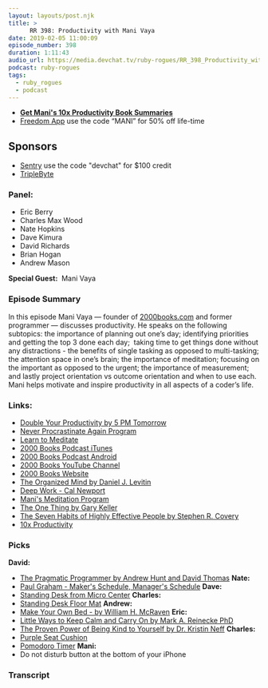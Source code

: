 ```yaml
---
layout: layouts/post.njk
title: >
      RR 398: Productivity with Mani Vaya
date: 2019-02-05 11:00:09
episode_number: 398
duration: 1:11:43
audio_url: https://media.devchat.tv/ruby-rogues/RR_398_Productivity_with_Mani_Vaya.mp3
podcast: ruby-rogues
tags: 
  - ruby_rogues
  - podcast
---
```


- **[Get Mani's 10x Productivity Book Summaries](https://devchat--2000books.thrivecart.com/10x-productivity-devchat/)**
- [Freedom App](https://medium.com/freedom-matters/productivitys-power-couple-freedom-the-pomodoro-technique-3af3a0dca882) use the code “MANI” for 50% off life-time

## **Sponsors**

- [Sentry](http://sentry.io)&nbsp;use the code "devchat" for $100 credit
- [TripleByte](https://triplebyte.com/rogues)

### **Panel:**

- Eric Berry
- Charles Max Wood
- Nate Hopkins
- Dave Kimura
- David Richards
- Brian Hogan
- Andrew Mason

**Special Guest:** &nbsp;Mani Vaya

### **Episode Summary**
In this episode Mani Vaya — founder of [2000books.com](http://2000books.com) and former programmer — discusses productivity. He speaks on the following subtopics: the importance of planning out one’s day; identifying priorities and getting the top 3 done each day; &nbsp;taking time to get things done without any distractions - the benefits of single tasking as opposed to multi-tasking; the attention space in one’s brain; the importance of meditation; focusing on the important as opposed to the urgent; the importance of measurement; and lastly project orientation vs outcome orientation and when to use each. Mani helps motivate and inspire productivity in all aspects of a coder’s life.
### **Links:**

- [Double Your Productivity by 5 PM Tomorrow](https://devchat--2000books.thrivecart.com/double-your-productivity-live-coaching/)
- [Never Procrastinate Again Program](https://devchat--2000books.thrivecart.com/never-procrastinate-again/)
- [Learn to Meditate](https://devchat--2000books.thrivecart.com/meditation-workshop-1/)
- [2000 Books Podcast iTunes](https://www.2000books.com/itunes)
- [2000 Books Podcast Android](https://www.2000books.com/android)
- [2000 Books YouTube Channel](https://www.2000books.com/youtube)
- [2000 Books Website](https://www.2000books.com/)
- [The Organized Mind by Daniel J. Levitin](https://www.amazon.com/Organized-Mind-Thinking-Straight-Information/dp/0147516315)
- [Deep Work - Cal Newport](http://calnewport.com/about/)
- [Mani's Meditation Program](https://www.2000books.com/wp/meditation-mini-course/)
- [The One Thing by Gary Keller](https://www.the1thing.com/)
- [The Seven Habits of Highly Effective People by Stephen R. Covery](https://www.audiobooks.com/audiobook/7-habits-of-highly-effective-people/35239?refId=38712&gclid=CjwKCAiAqOriBRAfEiwAEb9oXTDaSgepMkdEPlESwTA8uhdI372gLr47Uy8Urnz893DqSTCxt30_5hoCtpwQAvD_BwE)
- [10x Productivity](https://www.2000books.com/members/exponentialresults-69/)

### **Picks**
 **David:**
- [The Pragmatic Programmer by Andrew Hunt and David Thomas](https://pragprog.com/book/tpp/the-pragmatic-programmer)
**Nate:**
- [Paul Graham - Maker's Schedule, Manager's Schedule](http://www.paulgraham.com/makersschedule.html)
**Dave:** 
- [Standing Desk from Micro Center](https://www.microcenter.com/product/503119/inland-ergonomics-motorized-desk)
**Charles:** 
- [Standing Desk Floor Mat](https://lifehacker.com/five-best-standing-desk-floor-mats-1718708900)
**Andrew:** 
- [Make Your Own Bed - by William H. McRaven](https://www.amazon.com/Make-Your-Bed-Little-Things/dp/1455570249)
**Eric:**
- [Little Ways to Keep Calm and Carry On by Mark A. Reinecke PhD](https://www.amazon.com/Little-Ways-Keep-Calm-Carry/dp/1572248815)
- [The Proven Power of Being Kind to Yourself by Dr. Kristin Neff](https://www.amazon.com/Self-Compassion-Proven-Power-Being-Yourself-ebook/dp/B004JN1DBO/ref=sr_1_1?s=digital-text&ie=UTF8&qid=1547249539&sr=1-1&keywords=the+proven+power+of+being+kind+to+yourself)
**Charles:**
- [Purple Seat Cushion](https://purple.com/seatcushions?device=c&kw=purple%20seat%20cushion&cid=783732457&adgid=50030722793&clickgeo=9029747&km=e&network=g&adid=231582634933&adp=1t1&_b=&_camp=p-sc&_pt=&_conq=&_adg=p-sc&_content=&_content2=eta&_promo=&_slink=&_br=&_camp2=&_prodt=&_rt=&utm_name=gco&utm_source=go&utm_medium=sr&utm_campaign=Brand:+Purple+Cushion&utm_term=br&utm_content=43664&hsa_grp=50030722793&hsa_src=g&hsa_ad=231582634933&hsa_mt=e&hsa_tgt=aud-392718477791:kwd-296633452939&hsa_acc=4386593859&hsa_net=adwords&hsa_ver=3&hsa_cam=783732457&hsa_kw=purple%20seat%20cushion&gclid=CjwKCAiAqOriBRAfEiwAEb9oXaPeSY2K7kRwF2S_64SAyZwOvrwVMbI0TXu4i1-REaq5FNFLTSbeORoCxLgQAvD_BwE)
- [Pomodoro Timer](http://entreprogrammers.com/episode-248-pomodoro-action/)
**Mani:**
- Do not disturb button at the bottom of your iPhone 


### Transcript


